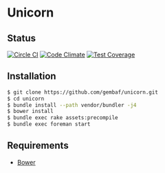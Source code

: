# Unicorn

## Status

[![Circle CI](https://circleci.com/gh/gembaf/unicorn.svg?style=svg)](https://circleci.com/gh/gembaf/unicorn)
[![Code Climate](https://codeclimate.com/github/gembaf/unicorn/badges/gpa.svg)](https://codeclimate.com/github/gembaf/unicorn)
[![Test Coverage](https://codeclimate.com/github/gembaf/unicorn/badges/coverage.svg)](https://codeclimate.com/github/gembaf/unicorn/coverage)

## Installation

```sh
$ git clone https://github.com/gembaf/unicorn.git
$ cd unicorn
$ bundle install --path vendor/bundler -j4
$ bower install
$ bundle exec rake assets:precompile
$ bundle exec foreman start
```

## Requirements

- [Bower](https://github.com/bower/bower)
